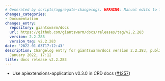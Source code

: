 ```yaml
---
# Generated by scripts/aggregate-changelogs. WARNING: Manual edits to this files will be overwritten.
changes_categories:
- Documentation
changes_entry:
  repository: giantswarm/docs
  url: https://github.com/giantswarm/docs/releases/tag/v2.2.283
  version: 2.2.283
  version_tag: v2.2.283
date: '2022-01-03T17:12:43'
description: Changelog entry for giantswarm/docs version 2.2.283, published on 03
  January 2022, 17:12
title: docs release v2.2.283
---
```


- Use apiextensions-application v0.3.0 in CRD docs ([#1257](https://github.com/giantswarm/docs/pull/1257))
